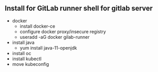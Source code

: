 ## Install for GitLab runner shell for gitlab server
- docker
  - install docker-ce
  - configure docker proxy/insecure registry
  - useradd -aG docker gilab-runner
- install java
  - yum install java-11-openjdk
- install oc
- install kubectl
- move kubeconfig
